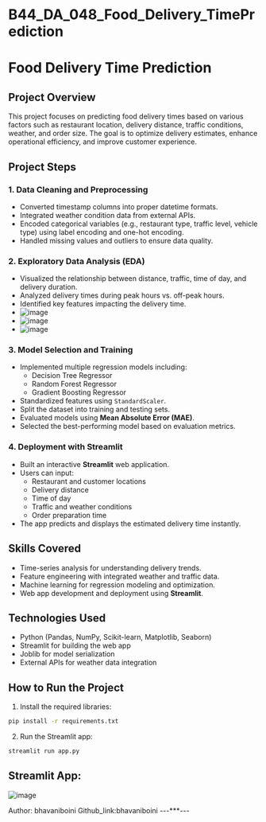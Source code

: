 # B44_DA_048_Food_Delivery_TimePrediction 
# Food Delivery Time Prediction

## Project Overview

This project focuses on predicting food delivery times based on various factors such as restaurant location, delivery distance, traffic conditions, weather, and order size. The goal is to optimize delivery estimates, enhance operational efficiency, and improve customer experience.

## Project Steps

### 1. Data Cleaning and Preprocessing
- Converted timestamp columns into proper datetime formats.
- Integrated weather condition data from external APIs.
- Encoded categorical variables (e.g., restaurant type, traffic level, vehicle type) using label encoding and one-hot encoding.
- Handled missing values and outliers to ensure data quality.

### 2. Exploratory Data Analysis (EDA)
- Visualized the relationship between distance, traffic, time of day, and delivery duration.
- Analyzed delivery times during peak hours vs. off-peak hours.
- Identified key features impacting the delivery time.
- ![image](https://github.com/user-attachments/assets/3c436d52-50a2-4c57-b8d6-78f10b5d459c)
- ![image](https://github.com/user-attachments/assets/27dc224d-f783-4fe1-addf-5be2ac1821ea)
- ![image](https://github.com/user-attachments/assets/7d7941c8-0db2-44de-bf41-69bd2165e411)

### 3. Model Selection and Training
- Implemented multiple regression models including:
  - Decision Tree Regressor
  - Random Forest Regressor
  - Gradient Boosting Regressor
- Standardized features using `StandardScaler`.
- Split the dataset into training and testing sets.
- Evaluated models using **Mean Absolute Error (MAE)**.
- Selected the best-performing model based on evaluation metrics.

### 4. Deployment with Streamlit
- Built an interactive **Streamlit** web application.
- Users can input:
  - Restaurant and customer locations
  - Delivery distance
  - Time of day
  - Traffic and weather conditions
  - Order preparation time
- The app predicts and displays the estimated delivery time instantly.

## Skills Covered

- Time-series analysis for understanding delivery trends.
- Feature engineering with integrated weather and traffic data.
- Machine learning for regression modeling and optimization.
- Web app development and deployment using **Streamlit**.

## Technologies Used

- Python (Pandas, NumPy, Scikit-learn, Matplotlib, Seaborn)
- Streamlit for building the web app
- Joblib for model serialization
- External APIs for weather data integration

## How to Run the Project

1. Install the required libraries:
```bash
pip install -r requirements.txt
```

2. Run the Streamlit app:
```bash
streamlit run app.py
```
## Streamlit App:
![image](https://github.com/user-attachments/assets/4855900b-9f1d-4214-a32e-56bf4a51a2ea)


Author: bhavaniboini
Github_link:bhavaniboini
---***---



